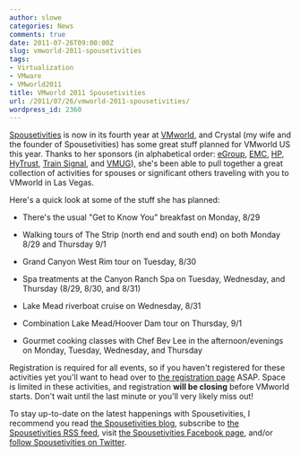 ```yaml
---
author: slowe
categories: News
comments: true
date: 2011-07-26T09:00:00Z
slug: vmworld-2011-spousetivities
tags:
- Virtualization
- VMware
- VMworld2011
title: VMworld 2011 Spousetivities
url: /2011/07/26/vmworld-2011-spousetivities/
wordpress_id: 2360
---
```


[Spousetivities](http://spousetivities.com/) is now in its fourth year at [VMworld](http://www.vmworld.com/), and Crystal (my wife and the founder of Spousetivities) has some great stuff planned for VMworld US this year. Thanks to her sponsors (in alphabetical order: [eGroup](http://www.egroup-us.com/), [EMC](http://www.emc.com/), [HP](http://www.hp.com/), [HyTrust](http://www.hytrust.com/), [Train Signal](http://www.trainsignal.com/), and [VMUG](http://www.vmug.com/)), she's been able to pull together a great collection of activities for spouses or significant others traveling with you to VMworld in Las Vegas.

Here's a quick look at some of the stuff she has planned:

* There's the usual "Get to Know You" breakfast on Monday, 8/29

* Walking tours of The Strip (north end and south end) on both Monday 8/29 and Thursday 9/1

* Grand Canyon West Rim tour on Tuesday, 8/30

* Spa treatments at the Canyon Ranch Spa on Tuesday, Wednesday, and Thursday (8/29, 8/30, and 8/31)

* Lake Mead riverboat cruise on Wednesday, 8/31

* Combination Lake Mead/Hoover Dam tour on Thursday, 9/1

* Gourmet cooking classes with Chef Bev Lee in the afternoon/evenings on Monday, Tuesday, Wednesday, and Thursday

Registration is required for all events, so if you haven't registered for these activities yet you'll want to head over to [the registration page](http://vmworld2011spousetivities.eventbrite.com/) ASAP. Space is limited in these activities, and registration **will be closing** before VMworld starts. Don't wait until the last minute or you'll very likely miss out!

To stay up-to-date on the latest happenings with Spousetivities, I recommend you read [the Spousetivities blog](http://spousetivities.com/), subscribe to [the Spousetivities RSS feed](http://spousetivities.com/?feed=rss2), visit [the Spousetivities Facebook page](http://www.facebook.com/Spousetivities), and/or [follow Spousetivities on Twitter](http://twitter.com/Spousetivities/).
